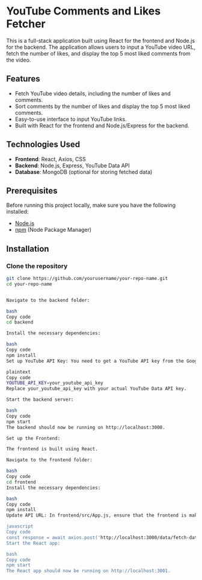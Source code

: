 # YouTube Comments and Likes Fetcher

This is a full-stack application built using React for the frontend and Node.js for the backend. The application allows users to input a YouTube video URL, fetch the number of likes, and display the top 5 most liked comments from the video.

## Features

- Fetch YouTube video details, including the number of likes and comments.
- Sort comments by the number of likes and display the top 5 most liked comments.
- Easy-to-use interface to input YouTube links.
- Built with React for the frontend and Node.js/Express for the backend.

## Technologies Used

- **Frontend**: React, Axios, CSS
- **Backend**: Node.js, Express, YouTube Data API
- **Database**: MongoDB (optional for storing fetched data)

## Prerequisites

Before running this project locally, make sure you have the following installed:

- [Node.js](https://nodejs.org/)
- [npm](https://www.npmjs.com/) (Node Package Manager)

## Installation

### Clone the repository

```bash
git clone https://github.com/yourusername/your-repo-name.git
cd your-repo-name


Navigate to the backend folder:

bash
Copy code
cd backend

Install the necessary dependencies:

bash
Copy code
npm install
Set up YouTube API Key: You need to get a YouTube API key from the Google Cloud Console. Once you have the key, create a .env file in the backend directory and add the following:

plaintext
Copy code
YOUTUBE_API_KEY=your_youtube_api_key
Replace your_youtube_api_key with your actual YouTube Data API key.

Start the backend server:

bash
Copy code
npm start
The backend should now be running on http://localhost:3000.

Set up the Frontend:

The frontend is built using React.

Navigate to the frontend folder:

bash
Copy code
cd frontend
Install the necessary dependencies:

bash
Copy code
npm install
Update API URL: In frontend/src/App.js, ensure that the frontend is making requests to http://localhost:3000 (or your backend's deployed URL if applicable):

javascript
Copy code
const response = await axios.post('http://localhost:3000/data/fetch-data', { youtubeLink });
Start the React app:

bash
Copy code
npm start
The React app should now be running on http://localhost:3001.
